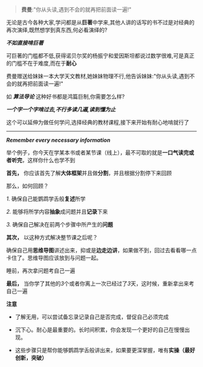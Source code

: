 >**费曼**:"你从头读,遇到不会的就再把前面读一遍!"

无论是古今各种大家,学问都是从**巨著**中学来,其他人讲的话写的书不过是对经典的再次演绎,既然想学到真东西,何必看演绎的?

***不如直接啃巨著***

可巨著的门槛都不低,获得诺贝尔奖的杨振宁和爱因斯坦都说过数学很难,可是真正的门槛不在于难度,而在于**耐心**

费曼赠送给妹妹一本大学天文教材,她妹妹物理不行,他告诉妹妹:"你从头读,遇到不会的就再把前面读一遍!"

如 ***算法导论*** 这种好书都是鸿篇巨制,你需要怎么样?

***一个字一个字啃过去,不行多读几遍,读到懂为止***

这个可以延伸为做任何学问,选择经典的教材课程,接下来开始有耐心地啃就行了
***

<!-- ***Remember every problem you have solved*** -->

***Remember every necessary information*** 

举个例子，你今天在学某本书或者某节课（线上），最不可取的就是**一口气读完或者听完**，这样你什么也学不到

**首先，** 你应该首先了解**大体框架**并且做**分割**，并且根据分割停下来回顾

那么，如何回顾？

*1.* 确保自己能鹦鹉学舌般**复述**所学

*2.* 能够将所学内容**抽象**成问题并且**记录**下来

*3.* 确保自己解决在前两个步骤中所产生的**问题**

**其次，** 以这种方式解决整节课之后呢？

确保自己用**思维导图**讲述出来，抑或是**边走边讲**，如果做不到，回过去看看哪一点卡住了。思维导图应该放到与问题一起。

睡前，再次拿问题考自己一遍

**最后，** 当你学了其他的*3*个或者你离上一次已经过了*3*天，这时候，重新拿出来考自己一遍

**注意**

- 了解无用，可以尝试备忘录记录自己是否完成，督促自己必须完成

- 沉下心。耐心是最重要的。长时间积累，你会发现一个更好的自己在慢慢出现。

- 这些步骤只是帮你能够鹦鹉学舌般讲出来，如果要更深掌握，唯有**实操（最好创新，突破）**